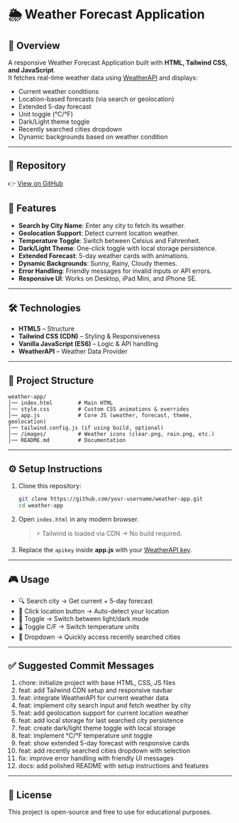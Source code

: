 
# 🌦️ Weather Forecast Application

## 📌 Overview
A responsive Weather Forecast Application built with **HTML, Tailwind CSS, and JavaScript**.  
It fetches real-time weather data using [WeatherAPI](https://www.weatherapi.com/) and displays:
- Current weather conditions  
- Location-based forecasts (via search or geolocation)  
- Extended 5-day forecast  
- Unit toggle (°C/°F)  
- Dark/Light theme toggle  
- Recently searched cities dropdown  
- Dynamic backgrounds based on weather condition  

---

## 📂 Repository
👉 [View on GitHub]()


## 🚀 Features
- **Search by City Name**: Enter any city to fetch its weather.  
- **Geolocation Support**: Detect current location weather.  
- **Temperature Toggle**: Switch between Celsius and Fahrenheit.  
- **Dark/Light Theme**: One-click toggle with local storage persistence.  
- **Extended Forecast**: 5-day weather cards with animations.  
- **Dynamic Backgrounds**: Sunny, Rainy, Cloudy themes.  
- **Error Handling**: Friendly messages for invalid inputs or API errors.  
- **Responsive UI**: Works on Desktop, iPad Mini, and iPhone SE.  

---

## 🛠️ Technologies
- **HTML5** – Structure  
- **Tailwind CSS (CDN)** – Styling & Responsiveness  
- **Vanilla JavaScript (ES6)** – Logic & API handling  
- **WeatherAPI** – Weather Data Provider  

---

## 📂 Project Structure
```
weather-app/
│── index.html        # Main HTML
│── style.css         # Custom CSS animations & overrides
│── app.js            # Core JS (weather, forecast, theme, geolocation)
│── tailwind.config.js (if using build, optional)
│── /images/          # Weather icons (clear.png, rain.png, etc.)
│── README.md         # Documentation
```

---

## ⚙️ Setup Instructions
1. Clone this repository:
   ```bash
   git clone https://github.com/your-username/weather-app.git
   cd weather-app
   ```

2. Open `index.html` in any modern browser.  
   > ⚡ Tailwind is loaded via CDN → No build required.  

3. Replace the `apikey` inside **app.js** with your [WeatherAPI key](https://www.weatherapi.com/).  

---

## 🎮 Usage
- 🔍 Search city → Get current + 5-day forecast  
- 📍 Click location button → Auto-detect your location  
- 🌙 Toggle → Switch between light/dark mode  
- 🌡️ Toggle C/F → Switch temperature units  
- 📜 Dropdown → Quickly access recently searched cities  

---

## ✅ Suggested Commit Messages

1. chore: initialize project with base HTML, CSS, JS files  
2. feat: add Tailwind CDN setup and responsive navbar  
3. feat: integrate WeatherAPI for current weather data  
4. feat: implement city search input and fetch weather by city  
5. feat: add geolocation support for current location weather  
6. feat: add local storage for last searched city persistence  
7. feat: create dark/light theme toggle with local storage  
8. feat: implement °C/°F temperature unit toggle  
9. feat: show extended 5-day forecast with responsive cards  
10. feat: add recently searched cities dropdown with selection  
11. fix: improve error handling with friendly UI messages  
12. docs: add polished README with setup instructions and features  

---

## 📜 License
This project is open-source and free to use for educational purposes.







